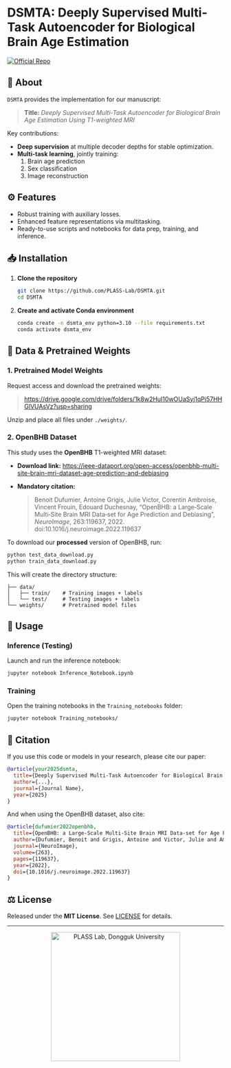 # DSMTA: Deeply Supervised Multi-Task Autoencoder for Biological Brain Age Estimation

[![Official Repo](https://img.shields.io/badge/Repo-PLASS--Lab/DSMTA-blue)](https://github.com/PLASS-Lab/DSMTA)

## 🔬 About

`DSMTA` provides the implementation for our manuscript:

> **Title:** *Deeply Supervised Multi-Task Autoencoder for Biological Brain Age Estimation Using T1-weighted MRI*

Key contributions:
- **Deep supervision** at multiple decoder depths for stable optimization.
- **Multi-task learning**, jointly training:
  1. Brain age prediction  
  2. Sex classification  
  3. Image reconstruction

## ⚙️ Features

- Robust training with auxiliary losses.  
- Enhanced feature representations via multitasking.  
- Ready-to-use scripts and notebooks for data prep, training, and inference.

## 📥 Installation

1. **Clone the repository**
    ```bash
    git clone https://github.com/PLASS-Lab/DSMTA.git
    cd DSMTA
    ```

2. **Create and activate Conda environment**
    ```bash
    conda create -n dsmta_env python=3.10 --file requirements.txt
    conda activate dsmta_env
    ```

## 💾 Data & Pretrained Weights

### 1. Pretrained Model Weights

Request access and download the pretrained weights:

> https://drive.google.com/drive/folders/1k8w2HuI10wOUaSyj1qPj57HHGlVUAsVz?usp=sharing

Unzip and place all files under `./weights/`.

### 2. OpenBHB Dataset

This study uses the **OpenBHB** T1-weighted MRI dataset:

- **Download link:**
  https://ieee-dataport.org/open-access/openbhb-multi-site-brain-mri-dataset-age-prediction-and-debiasing

- **Mandatory citation:**
  > Benoit Dufumier, Antoine Grigis, Julie Victor, Corentin Ambroise, Vincent Frouin, Edouard Duchesnay, “OpenBHB: a Large‑Scale Multi‑Site Brain MRI Data‑set for Age Prediction and Debiasing”, *NeuroImage*, 263:119637, 2022. doi:10.1016/j.neuroimage.2022.119637

To download our **processed** version of OpenBHB, run:
```bash
python test_data_download.py
python train_data_download.py
```
This will create the directory structure:
```
├── data/
│   ├── train/    # Training images + labels
│   └── test/     # Testing images + labels
└── weights/      # Pretrained model files
```

## 🚀 Usage

### Inference (Testing)

Launch and run the inference notebook:
```bash
jupyter notebook Inference_Notebook.ipynb
```

### Training

Open the training notebooks in the `Training_notebooks` folder:
```bash
jupyter notebook Training_notebooks/
```

## 📖 Citation

If you use this code or models in your research, please cite our paper:
```bibtex
@article{your2025dsmta,
  title={Deeply Supervised Multi-Task Autoencoder for Biological Brain Age Estimation Using T1-weighted MRI},
  author={...},
  journal={Journal Name},
  year={2025}
}
```

And when using the OpenBHB dataset, also cite:
```bibtex
@article{dufumier2022openbhb,
  title={OpenBHB: a Large-Scale Multi-Site Brain MRI Data-set for Age Prediction and Debiasing},
  author={Dufumier, Benoit and Grigis, Antoine and Victor, Julie and Ambroise, Corentin and Frouin, Vincent and Duchesnay, Edouard},
  journal={NeuroImage},
  volume={263},
  pages={119637},
  year={2022},
  doi={10.1016/j.neuroimage.2022.119637}
}
```

## ⚖️ License

Released under the **MIT License**. See [LICENSE](LICENSE) for details.

---

<p align="center">
  <a href="https://plass.dongguk.edu" target="_blank">
    <img src="https://github.com/sucystem/PLASS/blob/main/logo.png" width="300" alt="PLASS Lab, Dongguk University">
  </a>
</p>
